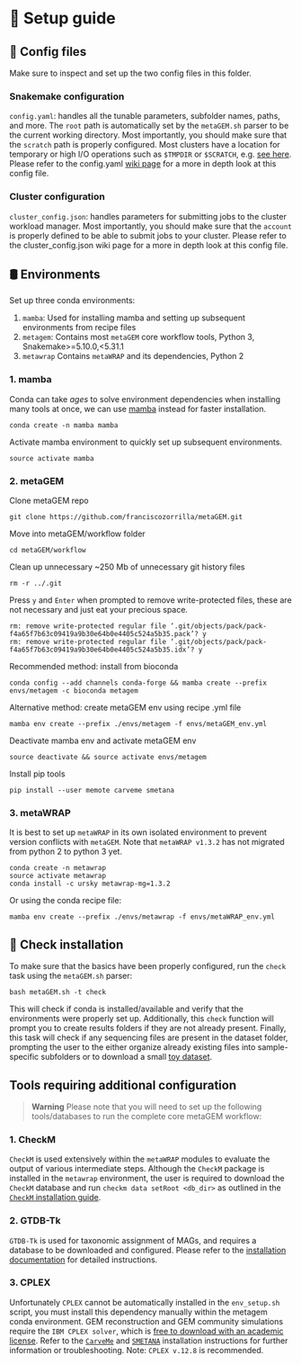 # 💎 Setup guide

## 🔩 Config files

Make sure to inspect and set up the two config files in this folder.

### Snakemake configuration 
`config.yaml`: handles all the tunable parameters, subfolder names, paths, and more. The `root` path is automatically set by the `metaGEM.sh` parser to be the current working directory. Most importantly, you should make sure that the `scratch` path is properly configured. Most clusters have a location for temporary or high I/O operations such as `$TMPDIR` or `$SCRATCH`, e.g. [see here](https://www.c3se.chalmers.se/documentation/filesystem/#using-node-local-disk-tmpdir). Please refer to the config.yaml [wiki page](https://github.com/franciscozorrilla/metaGEM/wiki/Snakefile-config) for a more in depth look at this config file.

### Cluster configuration
`cluster_config.json`: handles parameters for submitting jobs to the cluster workload manager. Most importantly, you should make sure that the `account` is properly defined to be able to submit jobs to your cluster. Please refer to the cluster_config.json wiki page for a more in depth look at this config file.

## 🛢️ Environments

Set up three conda environments:
1. `mamba`: Used for installing mamba and setting up subsequent environments from recipe files
2. `metagem`: Contains most `metaGEM` core workflow tools, Python 3, Snakemake>=5.10.0,<5.31.1
3. `metawrap` Contains `metaWRAP` and its dependencies, Python 2

### 1. mamba

Conda can take *ages* to solve environment dependencies when installing many tools at once, we can use [mamba](https://github.com/mamba-org/mamba) instead for faster installation.

```
conda create -n mamba mamba
```

Activate mamba environment to quickly set up subsequent environments.

```
source activate mamba
```

### 2. metaGEM

Clone metaGEM repo

```
git clone https://github.com/franciscozorrilla/metaGEM.git
```

Move into metaGEM/workflow folder

```
cd metaGEM/workflow
```

Clean up unnecessary ~250 Mb of unnecessary git history files

```
rm -r ../.git
```

Press `y` and `Enter` when prompted to remove write-protected files, these are not necessary and just eat your precious space.

```
rm: remove write-protected regular file ‘.git/objects/pack/pack-f4a65f7b63c09419a9b30e64b0e4405c524a5b35.pack’? y
rm: remove write-protected regular file ‘.git/objects/pack/pack-f4a65f7b63c09419a9b30e64b0e4405c524a5b35.idx’? y
```

Recommended method: install from bioconda
```
conda config --add channels conda-forge && mamba create --prefix envs/metagem -c bioconda metagem 
```

Alternative method: create metaGEM env using recipe .yml file

```
mamba env create --prefix ./envs/metagem -f envs/metaGEM_env.yml
```

Deactivate mamba env and activate metaGEM env

```
source deactivate && source activate envs/metagem
```

Install pip tools

```
pip install --user memote carveme smetana
```

### 3. metaWRAP

It is best to set up `metaWRAP` in its own isolated environment to prevent version conflicts with `metaGEM`. Note that `metaWRAP v1.3.2` has not migrated from python 2 to python 3 yet.

```
conda create -n metawrap
source activate metawrap
conda install -c ursky metawrap-mg=1.3.2
```

Or using the conda recipe file:

```
mamba env create --prefix ./envs/metawrap -f envs/metaWRAP_env.yml
```

## 🔮 Check installation

To make sure that the basics have been properly configured, run the `check` task using the `metaGEM.sh` parser:

```
bash metaGEM.sh -t check
```

This will check if conda is installed/available and verify that the environments were properly set up.
Additionally, this `check` function will prompt you to create results folders if they are not already present.
Finally, this task will check if any sequencing files are present in the dataset folder, prompting the user to the either organize already existing files into sample-specific subfolders or to download a small [toy dataset](https://zenodo.org/record/3534949/). 

## Tools requiring additional configuration

> **Warning** Please note that you will need to set up the following tools/databases to run the complete core metaGEM workflow:

### 1. CheckM

`CheckM` is used extensively within the `metaWRAP` modules to evaluate the output of various intermediate steps. Although the `CheckM` package is installed in the `metawrap` environment, the user is required to download the `CheckM` database and run `checkm data setRoot <db_dir>` as outlined in the [`CheckM` installation guide](https://github.com/Ecogenomics/CheckM/wiki/Installation#how-to-install-checkm).

### 2. GTDB-Tk

`GTDB-Tk` is used for taxonomic assignment of MAGs, and requires a database to be downloaded and configured. Please refer to the [installation documentation](https://ecogenomics.github.io/GTDBTk/installing/index.html) for detailed instructions.

### 3. CPLEX

Unfortunately `CPLEX` cannot be automatically installed in the `env_setup.sh` script, you must install this dependency manually within the metagem conda environment. GEM reconstruction and GEM community simulations require the `IBM CPLEX solver`, which is [free to download with an academic license](https://www.ibm.com/academic/home). Refer to the [`CarveMe`](https://carveme.readthedocs.io/en/latest/installation.html) and [`SMETANA`](https://smetana.readthedocs.io/en/latest/installation.html) installation instructions for further information or troubleshooting. Note: `CPLEX v.12.8` is recommended.
